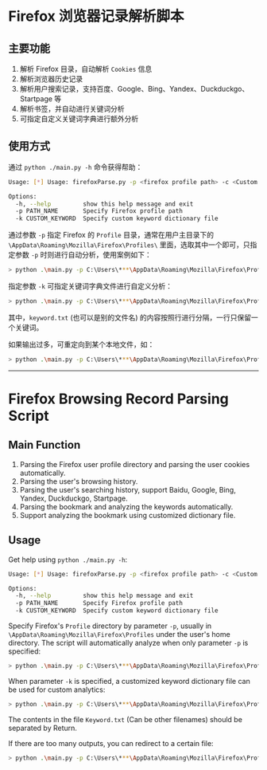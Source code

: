 # Firefox 浏览器记录解析脚本

## 主要功能

1. 解析 Firefox 目录，自动解析 `Cookies` 信息
2. 解析浏览器历史记录
3. 解析用户搜索记录，支持百度、Google、Bing、Yandex、Duckduckgo、Startpage 等
4. 解析书签，并自动进行关键词分析
5. 可指定自定义关键词字典进行额外分析

## 使用方式

通过 `python ./main.py -h` 命令获得帮助：

```bash
Usage: [*] Usage: firefoxParse.py -p <firefox profile path> -c <Custom keyword dictionary>

Options:
  -h, --help         show this help message and exit
  -p PATH_NAME       Specify Firefox profile path
  -k CUSTOM_KEYWORD  Specify custom keyword dictionary file
```

通过参数 `-p` 指定 Firefox 的 `Profile` 目录，通常在用户主目录下的 `\AppData\Roaming\Mozilla\Firefox\Profiles\` 里面，选取其中一个即可，只指定参数 `-p` 时则进行自动分析，使用案例如下：

```bash
> python .\main.py -p C:\Users\***\AppData\Roaming\Mozilla\Firefox\Profiles\***.default-esr
```

指定参数 `-k` 可指定关键词字典文件进行自定义分析：

```bash
> python .\main.py -p C:\Users\***\AppData\Roaming\Mozilla\Firefox\Profiles\***.default-esr -k ./keyword.txt 
```

其中，`keyword.txt` (也可以是别的文件名) 的内容按照行进行分隔，一行只保留一个关键词。

如果输出过多，可重定向到某个本地文件，如：

```bash
> python .\main.py -p C:\Users\***\AppData\Roaming\Mozilla\Firefox\Profiles\***.default-esr -c ./keyword.txt > ./output.txt
```

---

# Firefox Browsing Record Parsing Script

## Main Function

1. Parsing the Firefox user profile directory and parsing the user cookies automatically.
2. Parsing the user's browsing history.
3. Parsing the user's searching history, support Baidu, Google, Bing, Yandex, Duckduckgo, Startpage.
4. Parsing the bookmark and analyzing the keywords automatically.
5. Support analyzing the bookmark using customized dictionary file.

## Usage

Get help using `python ./main.py -h`:

```bash
Usage: [*] Usage: firefoxParse.py -p <firefox profile path> -c <Custom keyword dictionary>

Options:
  -h, --help         show this help message and exit
  -p PATH_NAME       Specify Firefox profile path
  -k CUSTOM_KEYWORD  Specify custom keyword dictionary file

```

Specify Firefox's `Profile` directory by parameter `-p`, usually in `\AppData\Roaming\Mozilla\Firefox\Profiles` under the user's home directory. The script will automatically analyze when only parameter `-p` is specified:

```bash
> python .\main.py -p C:\Users\***\AppData\Roaming\Mozilla\Firefox\Profiles\***.default-esr
```

When parameter `-k` is specified, a customized keyword dictionary file can be used for custom analytics:

```bash
> python .\main.py -p C:\Users\***\AppData\Roaming\Mozilla\Firefox\Profiles\***.default-esr -k ./keyword.txt 
```

The contents in the file `Keyword.txt` (Can be other filenames) should be separated by Return.

If there are too many outputs, you can redirect to a certain file:

```bash
> python .\main.py -p C:\Users\***\AppData\Roaming\Mozilla\Firefox\Profiles\***.default-esr -c ./keyword.txt > ./output.txt
```
